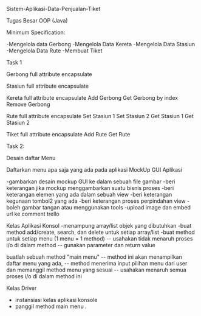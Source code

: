 Sistem-Aplikasi-Data-Penjualan-Tiket

Tugas Besar OOP (Java)

Minimum Specification:

-Mengelola data Gerbong
-Mengelola Data Kereta
-Mengelola Data Stasiun
-Mengelola Data Rute
-Membuat Tiket

Task 1

Gerbong full attribute encapsulate

Stasiun full attribute encapsulate

Kereta full attribute encapsulate
Add Gerbong
Get Gerbong by index
Remove Gerbong

Rute full attribute encapsulate
Set Stasiun 1
Set Stasiun 2
Get Stasiun 1
Get Stasiun 2

Tiket full attribute encapsulate
Add Rute
Get Rute

Task 2:

Desain daftar Menu

Daftarkan menu apa saja yang ada pada aplikasi
MockUp GUI Aplikasi

-gambarkan desain mockup GUI ke dalam sebuah file gambar
-beri keterangan jika mockup menggambarkan suatu bisnis proses
-beri keterangan elemen yang ada dalam sebuah view
-beri keterangan kegunaan tombol2 yang ada
-beri keterangan proses perpindahan view
-boleh gambar tangan atau menggunakan tools
-upload image dan embed url ke comment trello

Kelas Aplikasi Konsol
-menampung array/list objek yang dibutuhkan
-buat method add/create, search, dan delete untuk setiap array/list
-buat method untuk setiap menu (1 menu = 1 method) -- usahakan tidak menaruh proses i/o di dalam method -- gunakan parameter dan return value

buatlah sebuah method "main menu" -- method ini akan menampilkan daftar menu yang ada, -- method menerima input pilihan menu dari user dan memanggil method menu yang sesuai -- usahakan menaruh semua proses i/o di dalam method ini

Kelas Driver

- instansiasi kelas aplikasi konsole
- panggil method main menu
.

